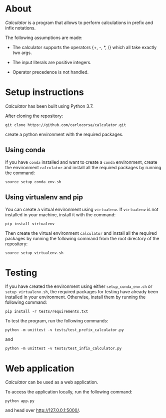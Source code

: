 # About

*Calculator* is a program that allows to perform calculations in prefix and infix notations.

The following assumptions are made:

* The calculator supports the operators {+, -, *, /} which all take exactly two args.

* The input literals are positive integers.

* Operator precedence is not handled.

# Setup instructions

*Calculator* has been built using Python 3.7.

After cloning the repository:

```
git clone https://github.com/carlocorsa/calculator.git
```

create a python environment with the required packages.

## Using conda

If you have `conda` installed and want to create a `conda` environment, create the environment `calculator` and install all the required packages by running the command:

```
source setup_conda_env.sh
```

## Using virtualenv and pip

You can create a virtual environment using `virtualenv`. If `virtualenv` is not installed in your machine, install it with the command:

```
pip install virtualenv
```

Then create the virtual environment `calculator` and install all the required packages by running the following command from the root directory of the repository:

```
source setup_virtualenv.sh
```

# Testing
If you have created the environment using either `setup_conda_env.sh` or `setup_virtualenv.sh`, the required packages for testing have already been installed in your environment. Otherwise, install them by running the following command:

```
pip install -r tests/requirements.txt
``` 

To test the program, run the following commands:

```
python -m unittest -v tests/test_prefix_calculator.py
```
and
```
python -m unittest -v tests/test_infix_calculator.py
```

# Web application
*Calculator* can be used as a web application.

To access the application locally, run the following command:

```
python app.py
```

and head over http://127.0.0.1:5000/.
